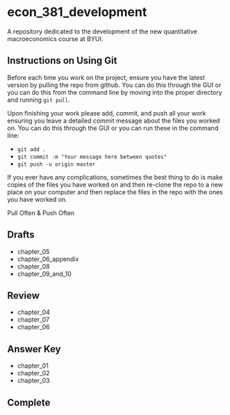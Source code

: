 # econ_381_development
A repository dedicated to the development of the new quantitative macroeconomics course at BYUI.

## Instructions on Using Git

Before each time you work on the project, ensure you have the latest version by pulling the repo from github. You can do this through the GUI or you can do this from the command line by moving into the proper directory and running `git pull`.

Upon finishing your work please add, commit, and push all your work ensuring you leave a detailed commit message about the files you worked on. You can do this through the GUI or you can run these in the command line:

+ `git add .`
+ `git commit -m "Your message here between quotes"`
+ `git push -u origin master`

If you ever have any complications, sometimes the best thing to do is make copies of the files you have worked on and then re-clone the repo to a new place on your computer and then replace the files in the repo with the ones you have worked on. 

Pull Often & Push Often

## Drafts

+ chapter_05
+ chapter_06_appendix
+ chapter_08
+ chapter_09_and_10

## Review

+ chapter_04
+ chapter_07
+ chapter_06

## Answer Key

+ chapter_01
+ chapter_02
+ chapter_03

## Complete
